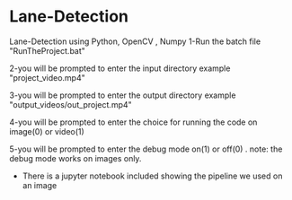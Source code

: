 # Lane-Detection
Lane-Detection using Python, OpenCV , Numpy
1-Run the batch file "RunTheProject.bat"

2-you will be prompted to enter the input directory example "project_video.mp4"

3-you will be prompted to enter the output directory example "output_videos/out_project.mp4"

4-you will be prompted to enter the choice for running the code on image(0) or video(1)

5-you will be prompted to enter the debug mode on(1) or off(0) . note: the debug mode works on images only.



- There is a jupyter notebook included showing the pipeline we used on an image
